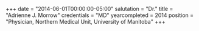 +++
date = "2014-06-01T00:00:00-05:00"
salutation = "Dr."
title = "Adrienne J. Morrow"
credentials = "MD"
yearcompleted = 2014
position = "Physician, Northern Medical Unit, University of Manitoba"
+++
